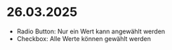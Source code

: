 # 26.03.2025

- Radio Button: Nur ein Wert kann angewählt werden
- Checkbox: Alle Werte können gewählt werden